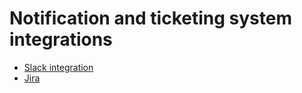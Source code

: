 # Notification and ticketing system integrations

* [Slack integration](slack-integration.md)
* [Jira](jira.md)

